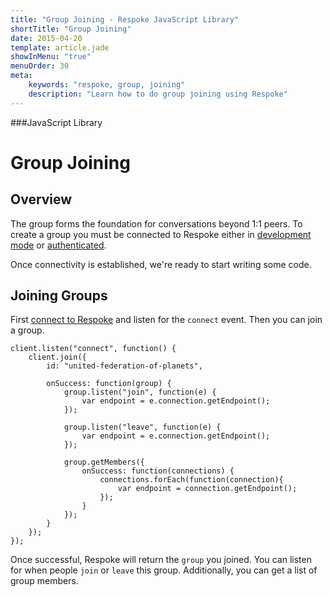 ```yaml
---
title: "Group Joining - Respoke JavaScript Library"
shortTitle: "Group Joining"
date: 2015-04-20
template: article.jade
showInMenu: "true"
menuOrder: 30
meta:
    keywords: "respoke, group, joining"
    description: "Learn how to do group joining using Respoke"
---
```


###JavaScript Library
# Group Joining

## Overview

The group forms the foundation for conversations beyond 1:1 peers. To create a group you must be connected to Respoke either in [development mode](/client/javascript/getting-started.html) or [authenticated](/client/javascript/guide/authentication.html).

Once connectivity is established, we're ready to start writing some code.


## Joining Groups

First [connect to Respoke](/client/javascript/getting-started.html) and listen for the `connect` event. Then you can join a group.

    client.listen("connect", function() {
        client.join({
            id: "united-federation-of-planets",
            
            onSuccess: function(group) {
                group.listen("join", function(e) {
                    var endpoint = e.connection.getEndpoint();
                });
                
                group.listen("leave", function(e) {
                    var endpoint = e.connection.getEndpoint();
                });
                
                group.getMembers({
                    onSuccess: function(connections) {
                        connections.forEach(function(connection){
                            var endpoint = connection.getEndpoint();
                        });
                    }
                });
            }
        });
    });  
    
Once successful, Respoke will return the `group` you joined. You can listen for when people `join` or `leave` this group. Additionally, you can get a list of group members.